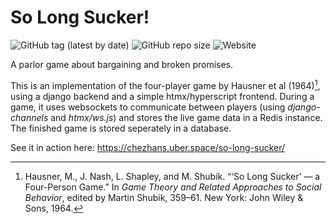 # So Long Sucker!
![GitHub tag (latest by date)](https://img.shields.io/github/v/tag/leinfink/so-long-sucker) ![GitHub repo size](https://img.shields.io/github/repo-size/leinfink/so-long-sucker) ![Website](https://img.shields.io/website?url=https%3A%2F%2Fchezhans.uber.space%2Fso-long-sucker%2F)

A parlor game about bargaining and broken promises.

This is an implementation of the four-player game by Hausner et al (1964)[^1], using a django backend and a simple htmx/hyperscript frontend. During a game, it uses websockets to communicate between players (using *django-channels* and *htmx/ws.js*) and stores the live game data in a Redis instance. The finished game is stored seperately in a database.

See it in action here: https://chezhans.uber.space/so-long-sucker/

[^1]: Hausner, M., J. Nash, L. Shapley, and M. Shubik. “‘So Long Sucker’ — a Four-Person Game.” In *Game Theory and Related Approaches to Social Behavior*, edited by Martin Shubik, 359–61. New York: John Wiley & Sons, 1964.
